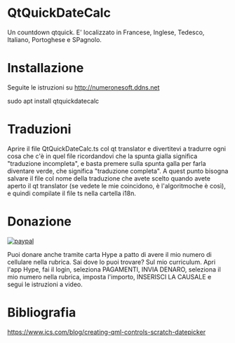 # QtQuickDateCalc
Un countdown qtquick. E' localizzato in Francese, Inglese, Tedesco, Italiano, Portoghese e SPagnolo.

# Installazione

Seguite le istruzioni su http://numeronesoft.ddns.net

sudo apt install qtquickdatecalc

# Traduzioni
Aprire il file QtQuickDateCalc.ts col qt translator e divertitevi a tradurre ogni cosa che c'è in quel file ricordandovi che la spunta gialla significa "traduzione incompleta", e basta premere sulla spunta galla per farla diventare verde, che significa "traduzione completa".
A quest punto bisogna salvare il file col nome della traduzione che avete scelto quando avete aperto il qt translator (se vedete le mie coincidono, è l'algoritmoche è così), e quindi compilate il file ts nella cartella i18n.

# Donazione

[![paypal](https://www.paypalobjects.com/it_IT/IT/i/btn/btn_donateCC_LG.gif)](https://www.paypal.com/cgi-bin/webscr?cmd=_s-xclick&hosted_button_id=JZVR4QQFGLR6Q)

Puoi donare anche tramite carta Hype a patto di avere il mio numero di cellulare nella rubrica. Sai dove lo puoi trovare? Sul mio curriculum.
Apri l'app Hype, fai il login, seleziona PAGAMENTI, INVIA DENARO, seleziona il mio numero nella rubrica, imposta l'importo, INSERISCI LA CAUSALE e segui le istruzioni a video.

# Bibliografia
https://www.ics.com/blog/creating-qml-controls-scratch-datepicker
